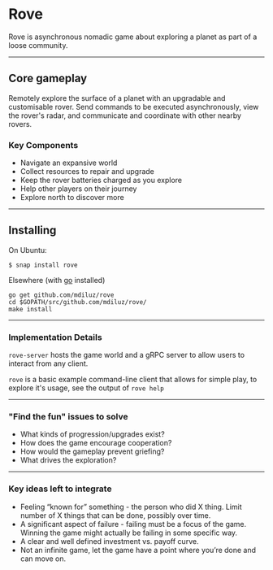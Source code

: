 Rove
=====

Rove is asynchronous nomadic game about exploring a planet as part of a loose community.

-------------------------------------------

## Core gameplay

Remotely explore the surface of a planet with an upgradable and customisable rover. Send commands to be executed asynchronously, view the rover's radar, and communicate and coordinate with other nearby rovers.

### Key Components

* Navigate an expansive world
* Collect resources to repair and upgrade
* Keep the rover batteries charged as you explore
* Help other players on their journey
* Explore north to discover more

-------------------------------------------

## Installing

On Ubuntu:
```
$ snap install rove
```

Elsewhere (with [go](https://golang.org/doc/install) installed)
```
go get github.com/mdiluz/rove
cd $GOPATH/src/github.com/mdiluz/rove/
make install
```

-------------------------------------------

### Implementation Details

`rove-server` hosts the game world and a gRPC server to allow users to interact from any client.

`rove` is a basic example command-line client that allows for simple play, to explore it's usage, see the output of `rove help`

-------------------------------------------

### "Find the fun" issues to solve

* What kinds of progression/upgrades exist?
* How does the game encourage cooperation?
* How would the gameplay prevent griefing?
* What drives the exploration?

-------------------------------------------

### Key ideas left to integrate

* Feeling “known for” something -  the person who did X thing. Limit number of  X things that can be done, possibly over time.
* A significant aspect of failure - failing must be a focus of the game. Winning the game might actually be failing in some specific way.
* A clear and well  defined investment vs. payoff curve.
* Not an infinite game, let the game have a point where you’re done and can move on.

